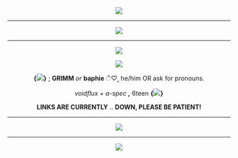 <p align="center">
  <img src="https://64.media.tumblr.com/27fd0cec23e2f48a74a2264d96d28490/ee09abb08cabc6f1-a8/s1280x1920/7ebb470064b853e7f3db60bb3f8d7bb5b2f9d993.pnj">
</p>

***

<p align="center">
  <img src="https://64.media.tumblr.com/df88d9cefaab04e5ff5c3e792ec3af1c/3461ade0a7114c32-9e/s1280x1920/8fd4d70ccc8d4aca94c65736b0e6444851de61ad.pnj">
</p>

***

<p align="center">
  <img src="https://i.ibb.co/pdPJCSy/image.png">
</p>

<p align="center">
  <img src="https://64.media.tumblr.com/abce10866a2c0594287824cbb7197178/4f7dfb36276881c0-74/s500x750/0d91aebdbf972fe95782cedc4fe09b303569befd.pnj">
</p>

<p align="center">
  <b>{<img src="https://64.media.tumblr.com/89a19e8ce79f17ded488ca9b84828b34/e79aa88fe4d1254a-46/s75x75_c1/8dc3b8943c6fdbd8299998cdf97d74d6a3045d47.gifv">}</b>  ;  <b>GRIMM</b>  <i>or</i>  <b>baphie</b>  ੈ♡˳  he/him OR ask for pronouns. 
</p>
<p align="center">
  <i>voidflux + a-spec</i>  <i><b>,</b></i>  6teen <b>{<img src="https://64.media.tumblr.com/462e429fe0603de599dbca085d7a2b25/b55b2416bafcc208-63/s75x75_c1/a4764d491dafe2e6f34023c91732eb22d1d5242b.gifv">}</b>
</p>

<p align="center">
  <b>LINKS ARE CURRENTLY</b> .. <b>DOWN, PLEASE BE PATIENT!</b>
</p>

***

<p align="center">
  <img src="https://64.media.tumblr.com/29372e97fbec6e8199702e05d4075fb4/3461ade0a7114c32-3a/s1280x1920/c638d80a0512a02b4a86e0a475d5ec03fdde6e03.pnj">
</p>

***

<p align="center">
  <img src="https://64.media.tumblr.com/3f36620f44aadbe57343a3ada20afaf9/ee09abb08cabc6f1-a1/s1280x1920/42b8453426ce17d01736b1143fd56761afb6b7be.pnj">
</p>
